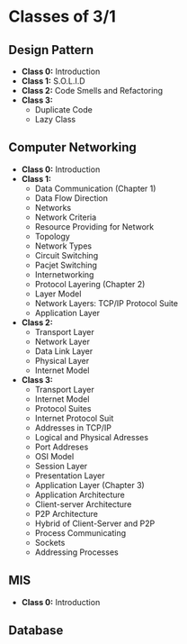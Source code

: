 # Classes of 3/1

## Design Pattern
* **Class 0:** Introduction
* **Class 1:** S.O.L.I.D
* **Class 2:** Code Smells and Refactoring
* **Class 3:**
  * Duplicate Code
  * Lazy Class


## Computer Networking
* **Class 0:** Introduction
* **Class 1:**
  * Data Communication (Chapter 1)
  * Data Flow Direction
  * Networks
  * Network Criteria
  * Resource Providing for Network
  * Topology
  * Network Types
  * Circuit Switching
  * Pacjet Switching
  * Internetworking
  * Protocol Layering (Chapter 2)
  * Layer Model
  * Network Layers: TCP/IP Protocol Suite
  * Application Layer
* **Class 2:**
  * Transport Layer
  * Network Layer
  * Data Link Layer
  * Physical Layer
  * Internet Model
* **Class 3:**
  * Transport Layer
  * Internet Model
  * Protocol Suites
  * Internet Protocol Suit
  * Addresses in TCP/IP
  * Logical and Physical Adresses
  * Port Addreses
  * OSI Model
  * Session Layer
  * Presentation Layer
  * Application Layer (Chapter 3)
  * Application Architecture
  * Client-server Architecture
  * P2P Architecture
  * Hybrid of Client-Server and P2P
  * Process Communicating
  * Sockets
  * Addressing Processes

## MIS
* **Class 0:** Introduction

## Database

<!-- @Fazle-Rakib, please complete the list -->
<!-- If you don't know markdown, just copy from other classes and edit the topic -->
